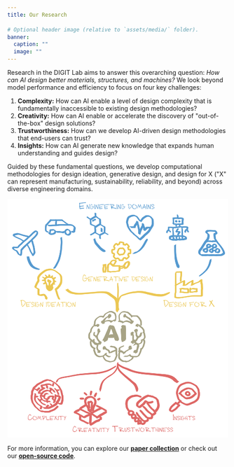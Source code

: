 ```yaml
---
title: Our Research

# Optional header image (relative to `assets/media/` folder).
banner:
  caption: ""
  image: ""
---
```


Research in the DIGIT Lab aims to answer this overarching question: *How can AI design better materials, structures, and machines?* We look beyond model performance and efficiency to focus on four key challenges: 

1. **Complexity:** How can AI enable a level of design complexity that is fundamentally inaccessible to existing design methodologies?
2. **Creativity:** How can AI enable or accelerate the discovery of "out-of-the-box" design solutions?
3. **Trustworthiness:** How can we develop AI-driven design methodologies that end-users can trust?
4. **Insights:** How can AI generate new knowledge that expands human understanding and guides design? 

Guided by these fundamental questions, we develop computational methodologies for design ideation, generative design, and design for X ("X" can represent manufacturing, sustainability, reliability, and beyond) across diverse engineering domains.

![alt text](../../assets/media/landing_page_image.png)

For more information, you can explore our [**paper collection**](/publication/) or check out our [**open-source code**](https://www.github.com/DIGITLab23).
